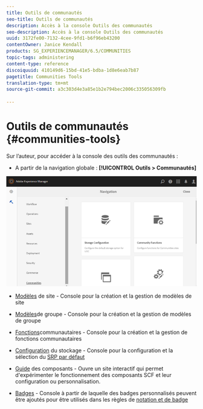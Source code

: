 ```yaml
---
title: Outils de communautés
seo-title: Outils de communautés
description: Accès à la console Outils des communautés
seo-description: Accès à la console Outils des communautés
uuid: 3172fe00-7132-4cee-9fd1-b6f96eb43200
contentOwner: Janice Kendall
products: SG_EXPERIENCEMANAGER/6.5/COMMUNITIES
topic-tags: administering
content-type: reference
discoiquuid: 410149d6-15bd-41e5-bdba-1d8e6eab7b87
pagetitle: Communities Tools
translation-type: tm+mt
source-git-commit: a3c303d4e3a85e1b2e794bec2006c335056309fb

---
```



# Outils de communautés {#communities-tools}

Sur l’auteur, pour accéder à la console des outils des communautés :

* A partir de la navigation globale : **[!UICONTROL Outils > Communautés]**

![chlimage_1-129](assets/chlimage_1-129.png)

* [Modèles](sites.md) de site - Console pour la création et la gestion de modèles de site
* [Modèles](tools-groups.md)de groupe - Console pour la création et la gestion de modèles de groupe
* [Fonctions](functions.md)communautaires - Console pour la création et la gestion de fonctions communautaires
* [Configuration](srp-config.md) du stockage - Console pour la configuration et la sélection du [SRP par défaut](working-with-srp.md)

* [Guide](components-guide.md) des composants - Ouvre un site interactif qui permet d&#39;expérimenter le fonctionnement des composants SCF et leur configuration ou personnalisation.
* [Badges](badges.md) - Console à partir de laquelle des badges personnalisés peuvent être ajoutés pour être utilisés dans les règles de [notation et de badge](implementing-scoring.md)

